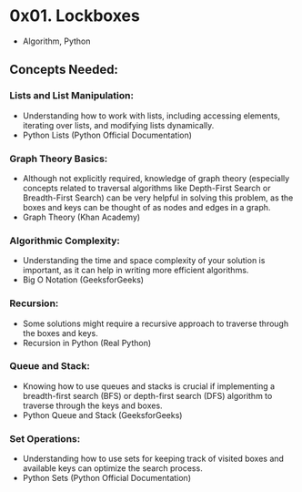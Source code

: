 # 0x01. Lockboxes
- Algorithm, Python

## Concepts Needed:

### Lists and List Manipulation:
- Understanding how to work with lists, including accessing elements, iterating over lists, and modifying lists dynamically.
- Python Lists (Python Official Documentation)

### Graph Theory Basics:
- Although not explicitly required, knowledge of graph theory (especially concepts related to traversal algorithms like Depth-First Search or Breadth-First Search) can be very helpful in solving this problem, as the boxes and keys can be thought of as nodes and edges in a graph.
- Graph Theory (Khan Academy)

### Algorithmic Complexity:
- Understanding the time and space complexity of your solution is important, as it can help in writing more efficient algorithms.
- Big O Notation (GeeksforGeeks)

### Recursion:
- Some solutions might require a recursive approach to traverse through the boxes and keys.
- Recursion in Python (Real Python)

### Queue and Stack:
- Knowing how to use queues and stacks is crucial if implementing a breadth-first search (BFS) or depth-first search (DFS) algorithm to traverse through the keys and boxes.
- Python Queue and Stack (GeeksforGeeks)

### Set Operations:
- Understanding how to use sets for keeping track of visited boxes and available keys can optimize the search process.
- Python Sets (Python Official Documentation)
